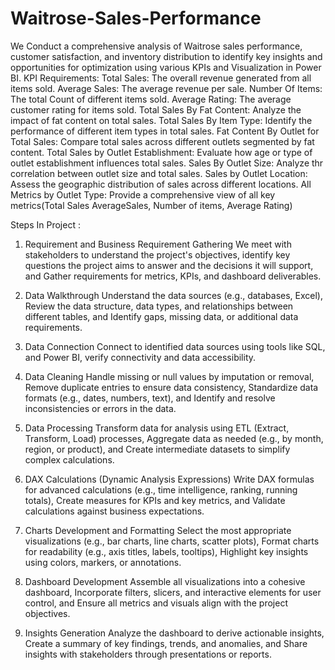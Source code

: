 # Waitrose-Sales-Performance
We Conduct a comprehensive analysis of Waitrose sales performance, customer satisfaction, and inventory distribution to identify key insights and opportunities for optimization using various KPIs and Visualization in Power BI.
KPI Requirements:
Total Sales: The overall revenue generated from all items sold.
Average Sales: The average revenue per sale.
Number Of Items: The total Count of different items sold.
Average Rating: The average customer rating for items sold.
Total Sales By Fat Content: Analyze the impact of fat content on total sales.
Total Sales By Item Type: Identify the performance of different item types in total sales.
Fat Content By Outlet for Total Sales: Compare total sales across different outlets segmented by fat content.
Total Sales by Outlet Establishment: Evaluate how age or type of outlet establishment influences total sales.
Sales By Outlet Size: Analyze thr correlation between outlet size and total sales.
Sales by Outlet Location: Assess the geographic distribution of sales across different locations.
All Metrics by Outlet Type: Provide a comprehensive view of all key metrics(Total Sales AverageSales, Number of items, Average Rating)

Steps In Project :
1. Requirement and Business Requirement Gathering
We meet with stakeholders to understand the project's objectives, identify key questions the project aims to answer and the decisions it will support, and Gather requirements for metrics, KPIs, and dashboard deliverables.

2. Data Walkthrough
Understand the data sources (e.g., databases, Excel), Review the data structure, data types, and relationships between different tables, and Identify gaps, missing data, or additional data requirements.
3. Data Connection
Connect to identified data sources using tools like SQL, and Power BI, verify connectivity and data accessibility.
4. Data Cleaning
Handle missing or null values by imputation or removal, Remove duplicate entries to ensure data consistency, Standardize data formats (e.g., dates, numbers, text), and Identify and resolve inconsistencies or errors in the data.
5. Data Processing
Transform data for analysis using ETL (Extract, Transform, Load) processes, Aggregate data as needed (e.g., by month, region, or product), and Create intermediate datasets to simplify complex calculations.
6. DAX Calculations (Dynamic Analysis Expressions)
Write DAX formulas for advanced calculations (e.g., time intelligence, ranking, running totals), Create measures for KPIs and key metrics, and Validate calculations against business expectations.
7. Charts Development and Formatting
Select the most appropriate visualizations (e.g., bar charts, line charts, scatter plots), Format charts for readability (e.g., axis titles, labels, tooltips), Highlight key insights using colors, markers, or annotations.
8. Dashboard Development
Assemble all visualizations into a cohesive dashboard, Incorporate filters, slicers, and interactive elements for user control, and Ensure all metrics and visuals align with the project objectives.
9. Insights Generation
Analyze the dashboard to derive actionable insights, Create a summary of key findings, trends, and anomalies, and Share insights with stakeholders through presentations or reports.
